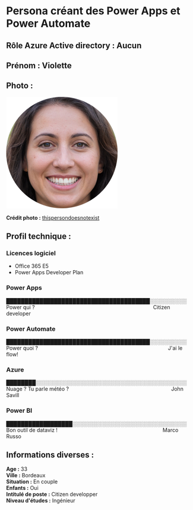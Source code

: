 # Persona créant des Power Apps et Power Automate

## Rôle Azure Active directory : Aucun

## Prénom : Violette

## Photo : 

![Violette - Créateur Power Platform](persona-power-platform-maker-circle.png)

**Crédit photo :** [thispersondoesnotexist](https://thispersondoesnotexist.com/)

## Profil technique :

### Licences logiciel

* Office 365 E5
* Power Apps Developer Plan

### Power Apps

███████████████████████████████████████░░░░░░░░░░  
Power qui ?&nbsp;&nbsp;&nbsp;&nbsp;&nbsp;&nbsp;&nbsp;&nbsp;&nbsp;&nbsp;&nbsp;&nbsp;&nbsp;&nbsp;&nbsp;&nbsp;&nbsp;&nbsp;&nbsp;&nbsp;&nbsp;&nbsp;&nbsp;&nbsp;&nbsp;&nbsp;&nbsp;&nbsp;&nbsp;&nbsp;&nbsp;&nbsp;&nbsp;&nbsp;&nbsp;&nbsp;&nbsp;&nbsp;&nbsp;&nbsp;&nbsp;&nbsp;&nbsp;&nbsp;&nbsp;&nbsp;&nbsp;&nbsp;&nbsp;&nbsp;&nbsp;&nbsp;&nbsp;&nbsp;&nbsp;&nbsp;&nbsp;&nbsp;&nbsp;&nbsp;&nbsp;&nbsp;&nbsp;&nbsp;&nbsp;&nbsp;&nbsp;&nbsp;&nbsp;&nbsp;&nbsp;&nbsp;&nbsp;&nbsp;&nbsp;&nbsp;&nbsp;&nbsp;&nbsp;&nbsp; Citizen developer

### Power Automate

███████████████████████████████████████░░░░░░░░░░  
Power quoi ?&nbsp;&nbsp;&nbsp;&nbsp;&nbsp;&nbsp;&nbsp;&nbsp;&nbsp;&nbsp;&nbsp;&nbsp;&nbsp;&nbsp;&nbsp;&nbsp;&nbsp;&nbsp;&nbsp;&nbsp;&nbsp;&nbsp;&nbsp;&nbsp;&nbsp;&nbsp;&nbsp;&nbsp;&nbsp;&nbsp;&nbsp;&nbsp;&nbsp;&nbsp;&nbsp;&nbsp;&nbsp;&nbsp;&nbsp;&nbsp;&nbsp;&nbsp;&nbsp;&nbsp;&nbsp;&nbsp;&nbsp;&nbsp;&nbsp;&nbsp;&nbsp;&nbsp;&nbsp;&nbsp;&nbsp;&nbsp;&nbsp;&nbsp;&nbsp;&nbsp;&nbsp;&nbsp;&nbsp;&nbsp;&nbsp;&nbsp;&nbsp;&nbsp;&nbsp;&nbsp;&nbsp;&nbsp;&nbsp;&nbsp;&nbsp;&nbsp;&nbsp;&nbsp;&nbsp;&nbsp;&nbsp;&nbsp;&nbsp;&nbsp;&nbsp;&nbsp;&nbsp;&nbsp; J'ai le flow!

### Azure

████████░░░░░░░░░░░░░░░░░░░░░░░░░░░░░░░░░░░░░░░░░  
Nuage ? Tu parle météo ?&nbsp;&nbsp;&nbsp;&nbsp;&nbsp;&nbsp;&nbsp;&nbsp;&nbsp;&nbsp;&nbsp;&nbsp;&nbsp;&nbsp;&nbsp;&nbsp;&nbsp;&nbsp;&nbsp;&nbsp;&nbsp;&nbsp;&nbsp;&nbsp;&nbsp;&nbsp;&nbsp;&nbsp;&nbsp;&nbsp;&nbsp;&nbsp;&nbsp;&nbsp;&nbsp;&nbsp;&nbsp;&nbsp;&nbsp;&nbsp;&nbsp;&nbsp;&nbsp;&nbsp;&nbsp;&nbsp;&nbsp;&nbsp;&nbsp;&nbsp;&nbsp;&nbsp;&nbsp;&nbsp;&nbsp;&nbsp;&nbsp;&nbsp;&nbsp;&nbsp;&nbsp;&nbsp;&nbsp;&nbsp;&nbsp;&nbsp;&nbsp;&nbsp;&nbsp;&nbsp;John Savill

### Power BI

██████████████████░░░░░░░░░░░░░░░░░░░░░░░░░░░░░░░  
Bon outil de dataviz !&nbsp;&nbsp;&nbsp;&nbsp;&nbsp;&nbsp;&nbsp;&nbsp;&nbsp;&nbsp;&nbsp;&nbsp;&nbsp;&nbsp;&nbsp;&nbsp;&nbsp;&nbsp;&nbsp;&nbsp;&nbsp;&nbsp;&nbsp;&nbsp;&nbsp;&nbsp;&nbsp;&nbsp;&nbsp;&nbsp;&nbsp;&nbsp;&nbsp;&nbsp;&nbsp;&nbsp;&nbsp;&nbsp;&nbsp;&nbsp;&nbsp;&nbsp;&nbsp;&nbsp;&nbsp;&nbsp;&nbsp;&nbsp;&nbsp;&nbsp;&nbsp;&nbsp;&nbsp;&nbsp;&nbsp;&nbsp;&nbsp;&nbsp;&nbsp;&nbsp;&nbsp;&nbsp;&nbsp;&nbsp;&nbsp;&nbsp;&nbsp;&nbsp;&nbsp;&nbsp;&nbsp; Marco Russo

## Informations diverses :

**Age :** 33  
**Ville :** Bordeaux  
**Situation :** En couple  
**Enfants :** Oui  
**Intitulé de poste :** Citizen developper  
**Niveau d'études :** Ingénieur  
